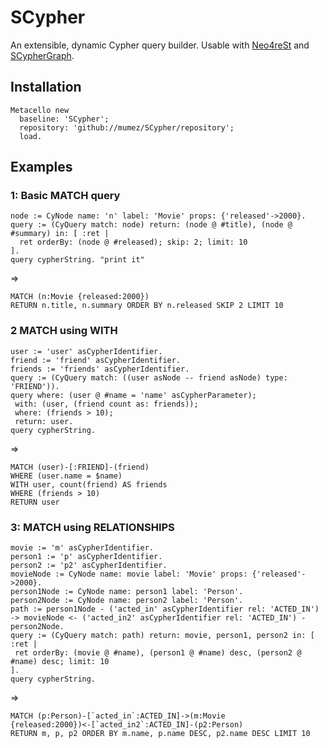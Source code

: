 # SCypher

An extensible, dynamic Cypher query builder. Usable with [Neo4reSt](https://github.com/mumez/Neo4reSt) and [SCypherGraph](https://github.com/mumez/SCypherGraph).

## Installation

```smalltalk
Metacello new
  baseline: 'SCypher';
  repository: 'github://mumez/SCypher/repository';
  load.
```

## Examples

### 1: Basic MATCH query

```smalltalk
node := CyNode name: 'n' label: 'Movie' props: {'released'->2000}.
query := (CyQuery match: node) return: (node @ #title), (node @ #summary) in: [ :ret |
  ret orderBy: (node @ #released); skip: 2; limit: 10 
].
query cypherString. "print it"
```

=>

```cypher
MATCH (n:Movie {released:2000})
RETURN n.title, n.summary ORDER BY n.released SKIP 2 LIMIT 10 
```

### 2 MATCH using WITH

```smalltalk
user := 'user' asCypherIdentifier.
friend := 'friend' asCypherIdentifier.
friends := 'friends' asCypherIdentifier.
query := (CyQuery match: ((user asNode -- friend asNode) type: 'FRIEND')).
query where: (user @ #name = 'name' asCypherParameter);
 with: (user, (friend count as: friends));
 where: (friends > 10);
 return: user.
query cypherString.
```

=>

```cypher
MATCH (user)-[:FRIEND]-(friend)
WHERE (user.name = $name)
WITH user, count(friend) AS friends 
WHERE (friends > 10)
RETURN user 
```

### 3: MATCH using RELATIONSHIPS

```smalltalk
movie := 'm' asCypherIdentifier.
person1 := 'p' asCypherIdentifier.
person2 := 'p2' asCypherIdentifier.
movieNode := CyNode name: movie label: 'Movie' props: {'released'->2000}.
person1Node := CyNode name: person1 label: 'Person'.
person2Node := CyNode name: person2 label: 'Person'.
path := person1Node - ('acted_in' asCypherIdentifier rel: 'ACTED_IN') -> movieNode <- ('acted_in2' asCypherIdentifier rel: 'ACTED_IN') - person2Node.
query := (CyQuery match: path) return: movie, person1, person2 in: [ :ret |
 ret orderBy: (movie @ #name), (person1 @ #name) desc, (person2 @ #name) desc; limit: 10 
].
query cypherString.
```

=>

```cypher
MATCH (p:Person)-[`acted_in`:ACTED_IN]->(m:Movie
{released:2000})<-[`acted_in2`:ACTED_IN]-(p2:Person)
RETURN m, p, p2 ORDER BY m.name, p.name DESC, p2.name DESC LIMIT 10 
```
